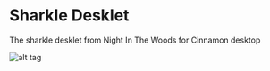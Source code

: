 # Sharkle Desklet
The sharkle desklet from Night In The Woods for Cinnamon desktop

![alt tag](https://raw.githubusercontent.com/lufinkey/sharkle-cinnamon-desklet/master/preview.gif)
